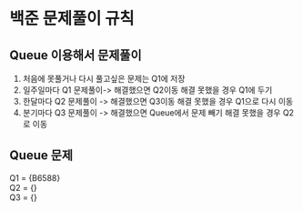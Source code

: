 # 백준 문제풀이 규칙
## Queue 이용해서 문제풀이
1. 처음에 못풀거나 다시 풀고싶은 문제는 Q1에 저장
2. 일주일마다 Q1 문제풀이-> 해결했으면 Q2이동 해결 못했을 경우 Q1에 두기
3. 한달마다 Q2 문제풀이 -> 해결했으면 Q3이동 해결 못했을 경우 Q1으로 다시 이동
4. 분기마다 Q3 문제풀이 -> 해결했으면 Queue에서 문제 빼기 해결 못했을 경우 Q2로 이동



## Queue 문제
Q1 = {B6588} </br>
Q2 = {} </br>
Q3 = {} </br>
